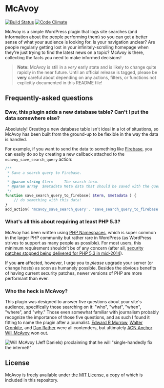 # McAvoy

[![Build Status](https://travis-ci.org/stevegrunwell/mcavoy.svg?branch=master)](https://travis-ci.org/stevegrunwell/mcavoy)
[![Code Climate](https://codeclimate.com/github/stevegrunwell/mcavoy/badges/gpa.svg)](https://codeclimate.com/github/stevegrunwell/mcavoy)

McAvoy is a simple WordPress plugin that logs site searches (and information about the people performing them) so you can get a better sense of what your audience is looking for. Is your navigation unclear? Are people regularly getting lost in your infinitely-scrolling homepage when they're just trying to find the latest news on a topic? McAvoy is there, collecting the facts you need to make informed decisions!

> **Note:** McAvoy is still in a _very_ early state and is likely to change quite rapidly in the near future. Until an official release is tagged, please be **very** careful about depending on any actions, filters, or functions not explicitly documented in this README file!


## Frequently-asked questions

### Eww, this plugin adds a new database table? Can't I put the data somewhere else?

Absolutely! Creating a new database table isn't ideal in a lot of situations, so McAvoy has been built from the ground-up to be flexible in the way the data is handled.

For example, if you want to send the data to something like [Firebase](https://www.firebase.com/), you can easily do so by creating a new callback attached to the `mcavoy_save_search_query` action:

```php
/**
 * Save a search query to Firebase.
 *
 * @param string $term     The search term.
 * @param array  $metadata Meta data that should be saved with the query.
 */
function save_search_query_to_firebase( $term, $metadata ) {
	// do something with this data!
}
add_action( 'mcavoy_save_search_query', 'save_search_query_to_firebase', 10, 2 );
```

### What's all this about requiring at least PHP 5.3?

McAvoy has been written using [PHP Namespaces](http://php.net/manual/en/language.namespaces.php), which is super common in the larger PHP community but rather rare in WordPress (as WordPress strives to support as many people as possible). For most users, this minimum requirement shouldn't be of any concern (after all, [security patches stopped being delivered for PHP 5.3 in mid-2014](http://php.net/supported-versions.php)).

If you **are** affected, however, I urge you to *please* upgrade your server (or change hosts) as soon as humanely possible. Besides the obvious benefits of having current security patches, newer versions of PHP are more performant than ever.


### Who the heck is McAvoy?

This plugin was designed to answer five questions about your site's audience, specifically those searching on it: "who", "what", "when", "where", and "why." Those even somewhat familiar with journalism probably recognize the importance of those five questions, and as such I found it fitting to name the plugin after a journalist. [Edward R Murrow](https://en.wikipedia.org/wiki/Edward_R._Murrow), [Walter Cronkite](https://en.wikipedia.org/wiki/Walter_Cronkite), and [Dan Rather](https://en.wikipedia.org/wiki/Dan_Rather) were all contenders, but ultimately [ACN Anchor Will McAvoy](https://en.wikipedia.org/wiki/The_Newsroom_(U.S._TV_series)) won out.

![Will McAvoy (Jeff Daniels) proclaiming that he will "single-handedly fix the internet!"](http://images.complex.com/complex/image/upload/qmizflfilz5xi04nd9rt.gif)

## License

McAvoy is freely available under [the MIT License](https://opensource.org/licenses/MIT), a copy of which is included in this repository.
